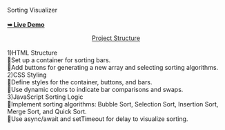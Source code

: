 Sorting Visualizer</br></br>
<a href="https://github.com/Soumyaqwe/Sorting-Visualizer/settings/pages" rel="nofollow"><strong>➥ Live Demo</strong></a>
</br>
<center><u>Project Structure</u></center></br>
1)HTML Structure</br>
  🔸Set up a container for sorting bars.</br>
  🔸Add buttons for generating a new array and selecting sorting algorithms.</br>
2)CSS Styling</br>
  🔸Define styles for the container, buttons, and bars.</br>
  🔸Use dynamic colors to indicate bar comparisons and swaps.</br>
3)JavaScript Sorting Logic</br>
  🔸Implement sorting algorithms: Bubble Sort, Selection Sort, Insertion Sort, Merge Sort, and Quick Sort.</br>
  🔸Use async/await and setTimeout for delay to visualize sorting.</br>
